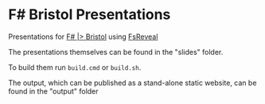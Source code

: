 # F# Bristol Presentations

Presentations for [F# |> Bristol](https://www.meetup.com/FSharpBristol/) using [FsReveal](https://github.com/fsprojects/FsReveal)

The presentations themselves can be found in the "slides" folder.  

To build them run `build.cmd` or `build.sh`.

The output, which can be published as a stand-alone static website, can be found in the "output" folder
